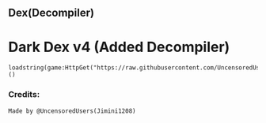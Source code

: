 ## Dex(Decompiler)

# Dark Dex v4 (Added Decompiler)
```
loadstring(game:HttpGet("https://raw.githubusercontent.com/UncensoredUsers/DexBetterDecompiler/refs/heads/main/Dex_AddedDecompiler.lua"))()
```

### Credits:
    Made by @UncensoredUsers(Jimini1208)
    

